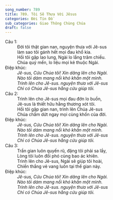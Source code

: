 ```yaml
---
song_number: 789
title: 789. Tôi Sẽ Thưa Với Jêsus
categories: Đời Tín Đồ
sub_categories: Giao Thông Chùng Chúa
draft: false
---
```

<dl><dt>Câu 1:</dt><dd data-verse="1">Đời tôi thật gian nan, nguyện thưa với Jê-sus <br/>làm sao tôi gánh hết mọi đau khổ kia. <br/>Hồi tôi gặp lao lung, Ngài lo lắng trăm chiều. <br/>Chúa quý mến, lo liệu mọi kẻ thuộc Ngài. </dd><dt>Điệp khúc:</dt><dd data-chorus="1"><em>Jê-sus, Cứu Chúa tôi! Xin dâng lên cho Ngài. <br/>Nào tôi dám mang nổi khó khăn một mình. <br/>Trình lên cho Jê-sus. nguyện thưa với Jê-sus <br/>Chỉ có Chúa Jê-sus hằng cứu giúp tôi. </em></dd><dt>Câu 2:</dt><dd data-verse="2">Trình lên cho Jê-sus mọi đau đớn lo buồn, <br/>Jê-sus là thiết hữu hằng thương xót tôi. <br/>Hồi tôi gặp gian nan, trình lên Chúa Jê-sus <br/>Chúa chấm dứt ngay mọi cùng khốn của đời. </dd><dt>Điệp khúc:</dt><dd data-chorus="1"><em>Jê-sus, Cứu Chúa tôi! Xin dâng lên cho Ngài. <br/>Nào tôi dám mang nổi khó khăn một mình. <br/>Trình lên cho Jê-sus. nguyện thưa với Jê-sus <br/>Chỉ có Chúa Jê-sus hằng cứu giúp tôi. </em></dd><dt>Câu 3:</dt><dd data-verse="3">Trần gian luôn quyến rũ, đặng tôi phải sa lầy, <br/>Lòng tôi luôn đối phó cùng bao ác khiên. <br/>Trình lên cho Jê-sus, Ngài sẽ giúp tôi hoài, <br/>Chiến thắng vẻ vang luôn tại thế gian này. </dd><dt>Điệp khúc:</dt><dd data-chorus="1"><em>Jê-sus, Cứu Chúa tôi! Xin dâng lên cho Ngài. <br/>Nào tôi dám mang nổi khó khăn một mình. <br/>Trình lên cho Jê-sus. nguyện thưa với Jê-sus <br/>Chỉ có Chúa Jê-sus hằng cứu giúp tôi. </em></dd></dl>